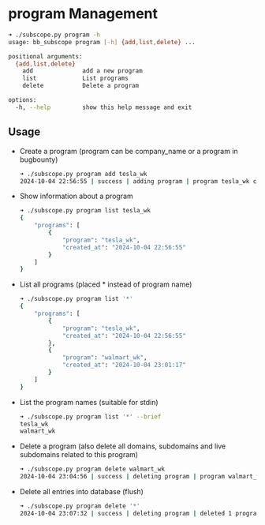 # program Management

```bash
➜ ./subscope.py program -h
usage: bb_subscope program [-h] {add,list,delete} ...

positional arguments:
  {add,list,delete}
    add              add a new program
    list             List programs
    delete           Delete a program

options:
  -h, --help         show this help message and exit
```

## Usage
* Create a program (program can be company_name or a program in bugbounty)
    
    ```bash
    ➜ ./subscope.py program add tesla_wk
    2024-10-04 22:56:55 | success | adding program | program tesla_wk created
    ```
* Show information about a program

    ```bash
    ➜ ./subscope.py program list tesla_wk
    {
        "programs": [
            {
                "program": "tesla_wk",
                "created_at": "2024-10-04 22:56:55"
            }
        ]
    }
    ```

* List all programs (placed * instead of program name)

    ```bash
    ➜ ./subscope.py program list '*'
    {
        "programs": [
            {
                "program": "tesla_wk",
                "created_at": "2024-10-04 22:56:55"
            },
            {
                "program": "walmart_wk",
                "created_at": "2024-10-04 23:01:17"
            }
        ]
    }
    ```
* List the program names (suitable for stdin)

    ```bash
    ➜ ./subscope.py program list '*' --brief
    tesla_wk
    walmart_wk
    ```

* Delete a program (also delete all domains, subdomains and live subdomains related to this program)

    ```bash
    ➜ ./subscope.py program delete walmart_wk
    2024-10-04 23:04:56 | success | deleting program | program walmart_wk deleted with 0 domains, 0 subdomains and 0 urls
    ```

* Delete all entries into database (flush)

    ```bash
    ➜ ./subscope.py program delete '*'
    2024-10-04 23:07:32 | success | deleting program | deleted 1 programs, 0 domains, 0 subdomains and 0 urls
    ```
